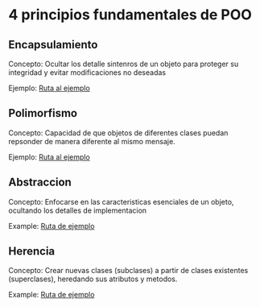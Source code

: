# 4 principios fundamentales de POO

## Encapsulamiento

Concepto: Ocultar los detalle sintenros de un objeto para proteger su integridad y evitar modificaciones no deseadas

Ejemplo: [Ruta al ejemplo](encapsulamiento.py)

## Polimorfismo

Concepto: Capacidad de que objetos de diferentes clases puedan repsonder de manera diferente al mismo mensaje.

Ejemplo: [Ruta al ejemplo](polimorfismo.py)

## Abstraccion

Concepto: Enfocarse en las caracteristicas esenciales de un objeto, ocultando los detalles de implementacion

Example: [Ruta de ejemplo](abstraccion.py)

## Herencia

Concepto: Crear nuevas clases (subclases) a partir de clases existentes (superclases), heredando sus atributos y metodos.

Example: [Ruta de ejemplo](herencia.py)
